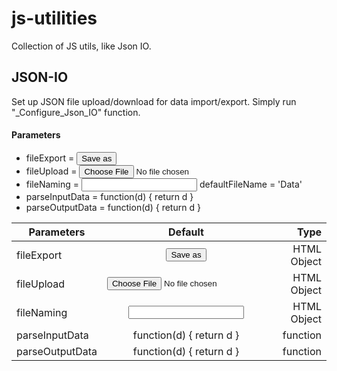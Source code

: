 # js-utilities
Collection of JS utils, like Json IO.

## JSON-IO
Set up JSON file upload/download for data import/export.
Simply run "_Configure_Json_IO" function.

#### Parameters

- fileExport = <button id="file_export">Save as</button>
- fileUpload = <input type="file" id="file_upload" accept=".json">
- fileNaming = <input type="text" id="file_naming">
defaultFileName = 'Data'
- parseInputData =  function(d) { return d }
- parseOutputData = function(d) { return d }

| Parameters      | Default       | Type  |
| --------------- |:-------------:| -----:|
| fileExport      | <button id="file_export">Save as</button>           | HTML Object |
| fileUpload      | <input type="file" id="file_upload" accept=".json"> | HTML Object |
| fileNaming      | <input type="text" id="file_naming">                | HTML Object |
| parseInputData  | function(d) { return d }                            | function |
| parseOutputData | function(d) { return d }                            | function |
